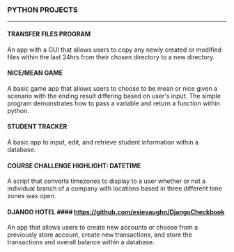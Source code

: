 ### PYTHON PROJECTS ###
---

#### TRANSFER FILES PROGRAM ####
An app with a GUI that allows users to copy any newly created or modified files within the last 24hrs from their chosen directory to a new directory.

#### NICE/MEAN GAME ####
A basic game app that allows users to choose to be mean or nice given a scenario with the ending result differing based on user's input. The simple program demonstrates how to pass a variable and return a function within python.

#### STUDENT TRACKER ####
A basic app to input, edit, and retrieve student information within a database. 

#### COURSE CHALLENGE HIGHLIGHT: DATETIME ####
A script that converts timezones to display to a user whether or not a individual branch of a company with locations based in three different time zones was open. 

#### DJANGO HOTEL #### https://github.com/esievaughn/DjangoCheckbook
An app that allows users to create new accounts or choose from a previously store account, create new transactions, and store the transactions and overall balance within a database. 
